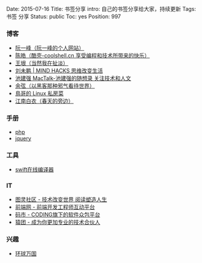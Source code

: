 Date: 2015-07-16
Title: 书签分享
intro: 自己的书签分享给大家，持续更新
Tags: 书签 分享
Status: public
Toc: yes
Position: 997

### 博客
- [阮一峰（阮一峰的个人网站）](http://www.ruanyifeng.com/)
- [陈皓（酷壳-coolshell.cn 享受编程和技术所带来的快乐）](http://coolshell.cn/)
- [王垠（当然我在扯淡）](http://www.yinwang.org/)
- [刘未鹏 | MIND HACKS 思维改变生活](http://mindhacks.cn/)
- [池建强 MacTalk-池建强的随想录 关注技术和人文](http://macshuo.com/)
- [余弦（以黑客那种邪气看待世界）](http://evilcos.me/)
- [鳥哥的 Linux 私房菜](http://linux.vbird.org/)
- [江南白衣（春天的旁边）](http://calvin1978.blogcn.com/)

### 手册
- [php](http://php.net/)
- [jquery](http://www.php100.com/manual/jquery/)

### 工具
- [swift在线编译器](http://swiftstub.com/)

### IT
- [图灵社区 - 技术改变世界 阅读塑造人生](http://www.ituring.com.cn/)
- [前端网 - 前端开发工程师互动平台](http://www.w3cfuns.com/)
- [码市 - CODING旗下的软件众包平台](https://mart.coding.net/)
- [猿团 - 成为你更加专业的技术合伙人](http://www.yuantuan.com/)

### 兴趣
- [环球万国](http://country.huanqiu.com/)